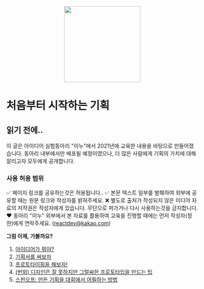 <p align="center"><img src="https://i.imgur.com/wUFdbUb.png" width="200px"></p>

# 처음부터 시작하는 기획

## 읽기 전에..
이 글은 아이디어 실험동아리 "이누"에서 2021년에 교육한 내용을 바탕으로 만들어졌습니다. 동아리 내부에서만 배포될 예정이였으나, 더 많은 사람에게 기획의 가치에 대해 알리고자 모두에게 공개합니다.

### 사용 허용 범위
✅ 페이지 링크를 공유하는것은 허용됩니다..
✅ 본문 텍스트 일부를 발췌하여 외부에 공유할 때는 원문 링크와 작성자를 밝혀주세요.
❌ 별도로 출처가 작성되지 않은 미디어 자료의 저작권은 작성자에게 있습니다. 무단으로 퍼가거나 다시 사용하는것을 금지합니다.
❤️ 동아리 "이누" 외부에서 본 자료를 활용하여 교육을 진행할 때에는 먼저 작성자(정한)에게 연락주세요. (reactdev@kakao.com)


**그럼 이제, 가볼까요?**
1. [아이디어가 뭐야?](./아이디어가_뭐야.html)
2. [기획서를 써보자](./기획서를_써보자.html)
3. [프로토타이핑을 해보자!](./프로토타이핑을_해보자.html)
4. [(번외) 디자인은 잘 못하지만 그럴싸한 프로토타입을 만드는 팁](./디자인은_잘_못하지만.html)
5. [스핀오프: 만든 기획을 대회에서 어필하는 방법](./만든_기획을_대회에서_어필하는_방법.html)
<!--stackedit_data:
eyJoaXN0b3J5IjpbMjEzOTU3NTY1LC01MzE2NTg3MzEsNTA1Nj
IyOTIsMTY0MzE1MzkyOV19
-->